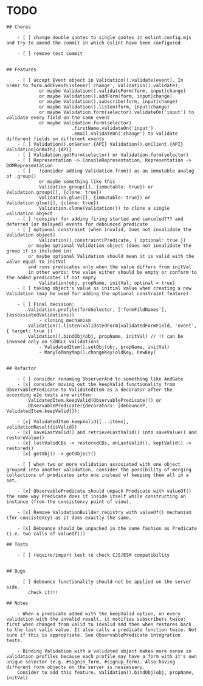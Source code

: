 # TODO


    ## Chores

        - [ ] change double quotes to single quotes in eslint.config.mjs and try to amend the commit in which eslint have been configured

        - [ ] remove test commit


    ## Features

        - [ ] accept Event object in Validation().validate(event). In order to form.addEventListener('change', Validation().validate);
                or maybe Validation().validateForm(form, input|change)
                or maybe Validation().addForm(form, input|change)
                or maybe Validation().subscribe(form, input|change)
                or maybe Validation().listen(form, input|change)
                or maybe Validation.form(selector).validateOn('input') to validate every field on the same event
                or maybe Validation.form(selector)
                            .firstName.validateOn('input')
                            .email.validateOn('change') to validate different fields on different events
        - [ ] Validation().onServer.{API} Validation().onClient.{API} Validation[onBoth].{API}
        - [ ] Validation.getForm(selector) or Validation.form(selector)
        - [ ] Representation -> ConsoleRepresentation, Representation -> DOMRepresentation
        - [ ]   !consider adding Validation.from() as an immutable analog of .group()
                or maybe something like this 
                Validation.group([], {immutable: true}) or Validation.group([], {clone: true})
                Validation.glue([], {immutable: true}) or Validation.glue([], {clone: true}) 
                Validation.clone(Validation()) to clone a single validation object
        - [ ] !consider for adding firing started and canceled??? and deferred (or delayed) events for debounced predicate
        - [ ] optional constraint (when invalid, does not invalidate the Validation object)
                Validation().constraint(Predicate, { optional: true })
            or maybe optional Validation object (does not invalidate the group it is included in)
            or maybe optional Validation should mean it is valid with the value equal to initVal
            and runs predicates only when the value differs from initVal
            in other words: the value either should be empty or conform to the added predicates if not empty
                Validation(obj, propName, initVal, optinal = true)
        - [ ] taking object's value as initial value when creating a new Validation (may be used for adding the optional constraint feature)

        - [ ] Final decision: 
            Validation.profile(formSelector, ['formFildNames'], [assossiatedValidations])
                - cloning mechanism
            Validation().listen(validatedForm|validatedFormField, 'event', { target: true })
            Validation().bindObj(obj, propName, initVal) // !! can be invoked only on SINGLE validations
                - ValidatedItem().setObj(obj, propName, initVal)
                - ManyToManyMap().changeKey(oldKey, newKey)


    ## Refactor

        - [ ] consider renaming ObserverAnd to something like AndGate
        - [x] consider moving out the keepValid functionality from ObservablePredicate to ValidatedItem as a decorator after the according e2e tests are written:
            ValidatedItem.keepValid(ObservablePredicate()) or
            ObservablePredicate({decorators: [debounceP, ValidatedItem.keepValid]});

        - [x] ValidatedItem.keepValid([...items], validationResult{isValid})
        - [x] saveLastValid() and retrieveLastValid() into saveValue() and restoreValue()
        - [x] lastValidCBs -> restoredCBs, onLastValid(), keptValid() -> restored()
        - [x] getObj() -> getObject()
        
        - [ ] when two or more validation assosiated with one object grouped into another validation, consider the possibility of merging collections of predicates into one instead of keeping them all in a set.

        - [x] ObservablePredicate should unpack Predicate with valueOf() the same way Predicate does it inside itself while constructing an instance (from the consistency point of view).

        - [x] Remove ValidationBuilder.registry with valueOf() mechanism (for consistency) as it does exactly the same.

        - [x] Debounce should be unpacked in the same fashion as Predicate (i.e. two calls of valueOf())

    ## Tests

        - [ ] require/import test to check CJS/ESM compatibility


    ## Bugs

        - [ ] debounce functionality should not be applied on the server side.
            check it!!!

    ## Notes

        - When a predicate added with the keepValid option, on every validation with the invalid result, it notifies subscribers twice: first when changed from valid to invalid and then when restores back to the last valid value. It also calls a predicate function twice. Not sure if this is appropriate. See ObservablePredicate integration tests.

        - Binding Validation with a validated object makes more sense in validation profiles because each profile may have a form with it's own unique selector (e.g. #signin_form, #signup_form). Also having different form objects on the server is nessessary.
        Consider to add this feature. Validation().bindObj(obj, propName, initVal)
